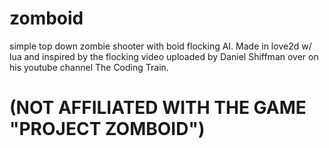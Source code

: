 # zomboid
simple top down zombie shooter with boid flocking AI. Made in love2d w/ lua and inspired by the flocking video uploaded by Daniel Shiffman over on his youtube channel The Coding Train. 


# (NOT AFFILIATED WITH THE GAME "PROJECT ZOMBOID")
